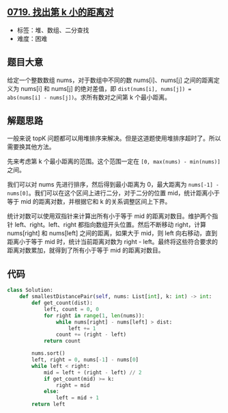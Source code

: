 ## [0719. 找出第 k 小的距离对](https://leetcode-cn.com/problems/find-k-th-smallest-pair-distance/)

- 标签：堆、数组、二分查找
- 难度：困难

## 题目大意

给定一个整数数组 nums，对于数组中不同的数 nums[i]、nums[j] 之间的距离定义为 nums[i] 和 nums[j] 的绝对差值，即 `dist(nums[i], nums[j]) = abs(nums[i] - nums[j])`。求所有数对之间第 k 个最小距离。

## 解题思路

一般来说 topK 问题都可以用堆排序来解决。但是这道题使用堆排序超时了。所以需要换其他方法。

先来考虑第 k 个最小距离的范围。这个范围一定在 `[0, max(nums) - min(nums)]` 之间。

我们可以对 nums 先进行排序，然后得到最小距离为 0，最大距离为 `nums[-1] - nums[0]`。我们可以在这个区间上进行二分，对于二分的位置 mid，统计距离小于等于 mid 的距离对数，并根据它和 k 的关系调整区间上下界。

统计对数可以使用双指针来计算出所有小于等于 mid 的距离对数目。维护两个指针 left、right。left、right 都指向数组开头位置。然后不断移动 right，计算 nums[right] 和 nums[left] 之间的距离，如果大于 mid，则 left 向右移动，直到 距离小于等于 mid 时，统计当前距离对数为 right - left。最终将这些符合要求的距离对数累加，就得到了所有小于等于 mid 的距离对数目。

## 代码

```Python
class Solution:
    def smallestDistancePair(self, nums: List[int], k: int) -> int:
        def get_count(dist):
            left, count = 0, 0
            for right in range(1, len(nums)):
                while nums[right] - nums[left] > dist:
                    left += 1
                count += (right - left)
            return count

        nums.sort()
        left, right = 0, nums[-1] - nums[0]
        while left < right:
            mid = left + (right - left) // 2
            if get_count(mid) >= k:
                right = mid
            else:
                left = mid + 1
        return left
```

